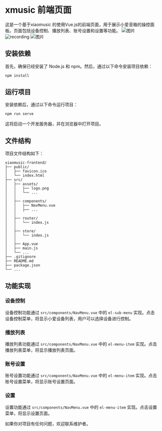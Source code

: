 # xmusic 前端页面

这是一个基于xiaomusic 的使用Vue.js的前端页面，用于展示小爱音箱的操控面板。页面包括设备控制、播放列表、账号设置和设置等功能。
![图片](https://github.com/user-attachments/assets/070994d2-4669-4bf2-aad4-b4ec706cfd7e)
![recording](https://github.com/user-attachments/assets/e74adcf7-8e83-45a5-ba44-761b23b108d5)
![图片](https://github.com/user-attachments/assets/a37b48ad-8671-4c73-8794-81da04c3bfeb)


## 安装依赖

首先，确保已经安装了 Node.js 和 npm。然后，通过以下命令安装项目依赖：

```bash
npm install
```

## 运行项目

安装依赖后，通过以下命令运行项目：

```bash
npm run serve
```

这将启动一个开发服务器，并在浏览器中打开项目。

## 文件结构

项目文件结构如下：

```
xiaomusic-frontend/
├── public/
│   ├── favicon.ico
│   └── index.html
├── src/
│   ├── assets/
│   │   ├── logo.png
│   │   └── ...
│   │   
│   ├── components/
│   │   ├── NavMenu.vue
│   │   ├── ...
│   │   
│   ├── router/
│   │   └── index.js
│   │   
│   ├── store/
│   │   └── index.js
│   │   
│   ├── App.vue
│   ├── main.js
│   └── ...
├── .gitignore
├── README.md
├── package.json
└── ...
```

## 功能实现

### 设备控制

设备控制功能通过 `src/components/NavMenu.vue` 中的 `el-sub-menu` 实现。点击设备控制菜单，将显示小爱设备列表，用户可以选择设备进行控制。

### 播放列表

播放列表功能通过 `src/components/NavMenu.vue` 中的 `el-menu-item` 实现。点击播放列表菜单，将显示播放列表页面。

### 账号设置

账号设置功能通过 `src/components/NavMenu.vue` 中的 `el-menu-item` 实现。点击账号设置菜单，将显示账号设置页面。

### 设置

设置功能通过 `src/components/NavMenu.vue` 中的 `el-menu-item` 实现。点击设置菜单，将显示设置页面。


如果你对项目有任何问题，欢迎联系维护者。


